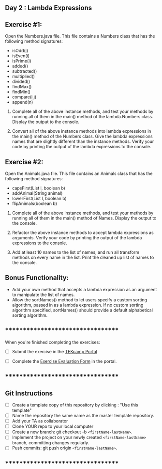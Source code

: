 <h2>Day 2 : Lambda Expressions<h2>

<h2>Exercise #1:</h2>

Open the Numbers.java file.  This file contains a Numbers class that has the following method signatures:

* isOdd(i)
* isEven(i)
* isPrime(i)
* added()
* subtracted()
* multiplied()
* divided()
* findMax()
* findMin()
* compare(i,j)
* append(n)

1. Complete all of the above instance methods, and test your methods by running all of them in the main() method of the lambda.Numbers class.  Display the output to the console. 

2. Convert all of the above instance methods into lambda expressions in the main() method of the Numbers class.  Give the lambda expressions names that are slightly different than the instance methods.  Verify your code by printing the output of the lambda expressions to the console.

<h2>Exercise #2:</h2>

Open the Animals.java file. This file contains an Animals class that has the following method signatures:
* capsFirst(List l, boolean b)
* addAnimal(String animal)
* lowerFirst(List l, boolean b)
* flipAnimals(boolean b)

1. Complete all of the above instance methods, and test your methods by running all of them in the main() method of Names.  Display the output to the console.

2. Refactor the above instance methods to accept lambda expressions as arguments.  Verify your code by printing the output of the lambda expressions to the console.

3. Add at least 10 names to the list of names, and run all transform methods on every name in the list.  Print the cleaned up list of names to the console.

<h2>Bonus Functionality:</h2>

* Add your own method that accepts a lambda expression as an argument to manipulate the list of names.
* Allow the sortNames() method to let users specify a custom sorting algorithm, passed in as a lambda expression.  If no custom sorting algorithm specified, sortNames() should provide a default alphabetical sorting algorithm.

## ********************************

When you're finished completing the exercises:

- [ ] Submit the exercise in the <a href="https://bit.ly/3d1Wpvr" target="_blank">TEKcamp Portal</a>

- [ ] Complete the <a href="https://bit.ly/2KE32Yw" target="_blank">Exercise Evaluation Form</a> in the portal. 

## ********************************
## Git Instructions
- [ ] Create a template copy of this repository by clicking : "Use this template"
- [ ] Name the repository the same name as the master template repository.
- [ ] Add your TA as collaborator
- [ ] Clone YOUR repo to your local computer
- [ ] Create a new branch: git checkout -b `<firstName-lastName>`.
- [ ] Implement the project on your newly created `<firstName-lastName>` branch, committing changes regularly.
- [ ] Push commits: git push origin `<firstName-lastName>`.
## ********************************
